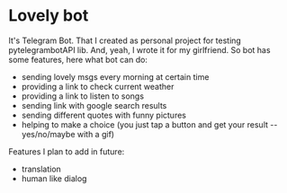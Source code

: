 # Lovely bot

It's Telegram Bot. That I created as personal project for testing pytelegrambotAPI lib.
And, yeah, I wrote it for my girlfriend. So bot has some features, here what bot can do:
- sending lovely msgs every morning at certain time
- providing a link to check current weather
- providing a link to listen to songs
- sending link with google search results
- sending different quotes with funny pictures
- helping to make a choice (you just tap a button and get your result -- yes/no/maybe with a gif)

Features I plan to add in future:
- translation
- human like dialog
